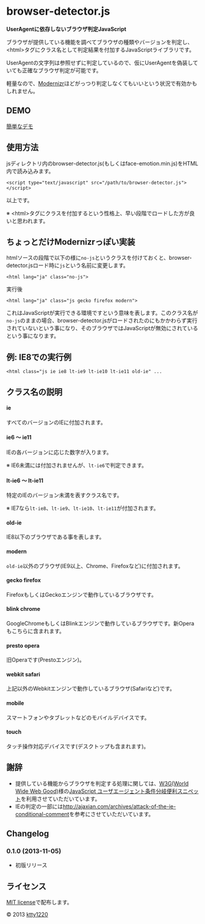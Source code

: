# browser-detector.js

__UserAgentに依存しないブラウザ判定JavaScript__

ブラウザが提供している機能を調べてブラウザの種類やバージョンを判定し、&lt;html&gt;タグにクラス名として判定結果を付加するJavaScriptライブラリです。

UserAgentの文字列は参照せずに判定しているので、仮にUserAgentを偽装していても正確なブラウザ判定が可能です。

軽量なので、[Modernizr](http://modernizr.com/)ほどがっつり判定しなくてもいいという状況で有効かもしれません。

## DEMO

[簡単なデモ](http://ktty1220.github.io/browser-detector.js/demo.html)

## 使用方法

jsディレクトリ内のbrowser-detector.js(もしくはface-emotion.min.js)をHTML内で読み込みます。

    <script type="text/javascript" src="/path/to/browser-detector.js"></script>

以上です。

※ &lt;html&gt;タグにクラスを付加するという性格上、早い段階でロードした方が良いと思われます。

## ちょっとだけModernizrっぽい実装

htmlソースの段階で以下の様に`no-js`というクラスを付けておくと、browser-detector.jsロード時に`js`という名前に変更します。

    <html lang="ja" class="no-js">

実行後

    <html lang="ja" class="js gecko firefox modern">

これはJavaScriptが実行できる環境ですという意味を表します。このクラス名が`no-js`のままの場合、browser-detector.jsがロードされたのにもかかわらず実行されていないという事になり、そのブラウザではJavaScriptが無効にされているという事になります。

## 例: IE8での実行例

    <html class="js ie ie8 lt-ie9 lt-ie10 lt-ie11 old-ie" ...

## クラス名の説明

#### ie

すべてのバージョンのIEに付加されます。

#### ie6 ～ ie11

IEの各バージョンに応じた数字が入ります。

※ IE6未満には付加されませんが、`lt-ie6`で判定できます。

#### lt-ie6 ～ lt-ie11

特定のIEのバージョン未満を表すクラス名です。

※ IE7なら`lt-ie8`、`lt-ie9`、`lt-ie10`、`lt-ie11`が付加されます。

#### old-ie

IE8以下のブラウザである事を表します。

#### modern

`old-ie`以外のブラウザ(IE9以上、Chrome、Firefoxなど)に付加されます。

#### gecko firefox

FirefoxもしくはGeckoエンジンで動作しているブラウザです。

#### blink chrome

GoogleChromeもしくはBlinkエンジンで動作しているブラウザです。新Operaもこちらに含まれます。

#### presto opera

旧Operaです(Prestoエンジン)。

#### webkit safari

上記以外のWebkitエンジンで動作しているブラウザ(Safariなど)です。

#### mobile

スマートフォンやタブレットなどのモバイルデバイスです。

#### touch

タッチ操作対応デバイスです(デスクトップも含まれます)。

## 謝辞

* 提供している機能からブラウザを判定する処理に関しては、[W3G(World Wide Web Good)](https://w3g.jp/)様の[JavaScript ユーザエージェント条件分岐便利スニペット](https://w3g.jp/blog/tools/js_browser_sniffing)を利用させていただいています。
* IEの判定の一部には<http://ajaxian.com/archives/attack-of-the-ie-conditional-comment>を参考にさせていただいています。

## Changelog

### 0.1.0 (2013-11-05)

* 初版リリース

## ライセンス

[MIT license](http://www.opensource.org/licenses/mit-license)で配布します。

&copy; 2013 [ktty1220](mailto:ktty1220@gmail.com)

